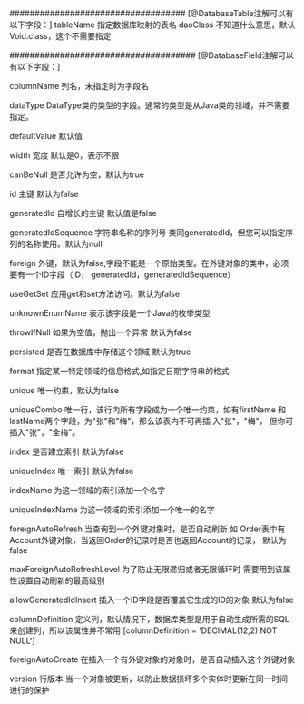 ###################################
[@DatabaseTable注解可以有以下字段：]
tableName   指定数据库映射的表名
daoClass    不知道什么意思，默认Void.class，这个不需要指定

#####################################
[@DatabaseField注解可以有以下字段：]

columnName          列名，未指定时为字段名

dataType            DataType类的类型的字段。通常的类型是从Java类的领域，并不需要指定。

defaultValue        默认值

width               宽度 默认是0，表示不限

canBeNull           是否允许为空，默认为true

id                  主键 默认为false

generatedId         自增长的主键 默认值是false

generatedIdSequence 字符串名称的序列号 类同generatedId，但您可以指定序列的名称使用。默认为null

foreign             外键，默认为false,字段不能是一个原始类型。在外键对象的类中，必须要有一个ID字段（ID， generatedId，generatedIdSequence）

useGetSet           应用get和set方法访问。默认为false

unknownEnumName     表示该字段是一个Java的枚举类型

throwIfNull         如果为空值，抛出一个异常 默认为false

persisted           是否在数据库中存储这个领域 默认为true

format              指定某一特定领域的信息格式,如指定日期字符串的格式

unique              唯一约束，默认为false

uniqueCombo         唯一行，该行内所有字段成为一个唯一约束，如有firstName 和 lastName两个字段，为"张"和"梅"，那么该表内不可再插             入"张"，"梅"，   但你可插入"张"，"全梅"。

index               是否建立索引 默认为false

uniqueIndex         唯一索引 默认为false

indexName           为这一领域的索引添加一个名字

uniqueIndexName     为这一领域的索引添加一个唯一的名字

foreignAutoRefresh  当查询到一个外键对象时，是否自动刷新 如 Order表中有Account外键对象，当返回Order的记录时是否也返回Account的记录，           默认为false

maxForeignAutoRefreshLevel  为了防止无限递归或者无限循环时 需要用到该属性设置自动刷新的最高级别

allowGeneratedIdInsert      插入一个ID字段是否覆盖它生成的ID的对象 默认为false

columnDefinition            定义列，默认情况下，数据库类型是用于自动生成所需的SQL来创建列，所以该属性并不常用 [columnDefinition = 'DECIMAL(12,2) NOT NULL']

foreignAutoCreate           在插入一个有外键对象的对象时，是否自动插入这个外键对象

version                     行版本 当一个对象被更新，以防止数据损坏多个实体时更新在同一时间进行的保护
